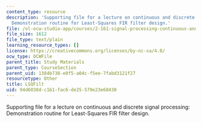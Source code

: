 ```yaml
---
content_type: resource
description: 'Supporting file for a lecture on continuous and discrete signal processing:
  Demonstration routine for Least-Squares FIR filter design.'
file: /ol-ocw-studio-app/courses/2-161-signal-processing-continuous-and-discrete-fall-2008/94d6038dc1b1fac6de25579e23e68430_LSQFilt.m
file_size: 1612
file_type: text/plain
learning_resource_types: []
license: https://creativecommons.org/licenses/by-nc-sa/4.0/
ocw_type: OCWFile
parent_title: Study Materials
parent_type: CourseSection
parent_uid: 1384b738-e0f5-a04c-f5ee-7fabd3121f27
resourcetype: Other
title: LSQFilt
uid: 94d6038d-c1b1-fac6-de25-579e23e68430
---
```

Supporting file for a lecture on continuous and discrete signal processing: Demonstration routine for Least-Squares FIR filter design.